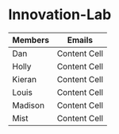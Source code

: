 # Innovation-Lab

|    Members    |    Emails     |
| ------------- | ------------- |
| Dan  | Content Cell  |
| Holly  | Content Cell  |
| Kieran  | Content Cell  |
| Louis | Content Cell  |
| Madison  | Content Cell  |
| Mist  | Content Cell  |
